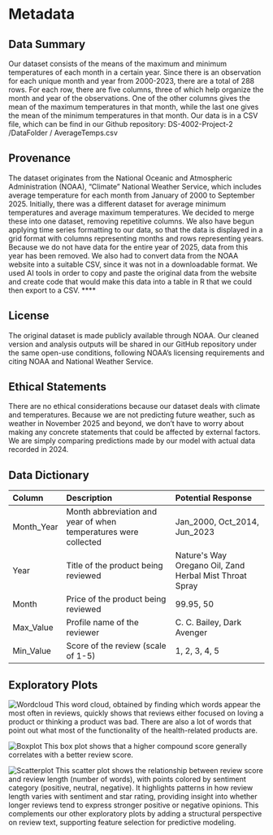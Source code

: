 # Metadata

## Data Summary

Our dataset consists of the means of the maximum and minimum temperatures of each month in a certain year. Since there is an observation for each unique month and year from 2000-2023, there are a total of 288 rows. For each row, there are five columns, three of which help organize the month and year of the observations. One of the other columns gives the mean of the maximum temperatures in that month, while the last one gives the mean of the minimum temperatures in that month. Our data is in a CSV file, which can be find in our Github repository: DS-4002-Project-2 /DataFolder / AverageTemps.csv

## Provenance

The dataset originates from the National Oceanic and Atmospheric Administration (NOAA), “Climate” National Weather Service, which includes average temperature for each month from January of 2000 to September 2025. Initially, there was a different dataset for average minimum temperatures and average maximum temperatures. We decided to merge these into one dataset, removing repetitive columns. We also have begun applying time series formatting to our data, so that the data is displayed in a grid format with columns representing months and rows representing years. Because we do not have data for the entire year of 2025, data from this year has been removed. We also had to convert data from the NOAA website into a suitable CSV, since it was not in a downloadable format. We used AI tools in order to copy and paste the original data from the website and create code that would make this data into a table in R that we could then export to a CSV. ****

## License

The original dataset is made publicly available through NOAA. Our cleaned version and analysis outputs will be shared in our GitHub repository under the same open-use conditions, following NOAA’s licensing requirements and citing NOAA and National Weather Service. 

## Ethical Statements

There are no ethical considerations because our dataset deals with climate and temperatures. Because we are not predicting future weather, such as weather in November 2025 and beyond, we don’t have to worry about making any concrete statements that could be affected by external factors. We are simply comparing predictions made by our model with actual data recorded in 2024. 

## Data Dictionary

| Column | Description | Potential Response |
| :------- | :------- | :------- |
| Month_Year | Month abbreviation and year of when temperatures were collected | Jan_2000, Oct_2014, Jun_2023 |
| Year | Title of the product being reviewed | Nature's Way Oregano Oil, Zand Herbal Mist Throat Spray |
| Month | Price of the product being reviewed | 99.95, 50|
| Max_Value | Profile name of the reviewer | C. C. Bailey, Dark Avenger|
| Min_Value | Score of the review (scale of 1-5) | 1, 2, 3, 4, 5|

## Exploratory Plots
![Wordcloud](../OUTPUT/1wordcloud.png)
This word cloud, obtained by finding which words appear the most often in reviews, quickly shows that reviews either focused on loving a product or thinking a product was bad. There are also a lot of words that point out what most of the functionality of the health-related products are.

![Boxplot](../OUTPUT/3boxplot.png)
This box plot shows that a higher compound score generally correlates with a better review score.

![Scatterplot](../OUTPUT/2scatterplot.png)
This scatter plot shows the relationship between review score and review length (number of words), with points colored by sentiment category (positive, neutral, negative). It highlights patterns in how review length varies with sentiment and star rating, providing insight into whether longer reviews tend to express stronger positive or negative opinions. This complements our other exploratory plots by adding a structural perspective on review text, supporting feature selection for predictive modeling.
